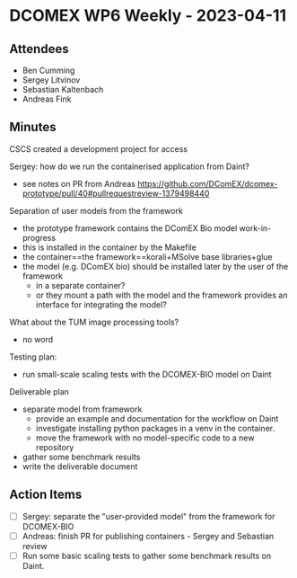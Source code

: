 # DCOMEX WP6 Weekly - 2023-04-11

## Attendees

* Ben Cumming
* Sergey Litvinov
* Sebastian Kaltenbach
* Andreas Fink

## Minutes

CSCS created a development project for access 

Sergey: how do we run the containerised application from Daint?
  * see notes on PR from Andreas https://github.com/DComEX/dcomex-prototype/pull/40#pullrequestreview-1379498440

Separation of user models from the framework
  * the prototype framework contains the DComEX Bio model work-in-progress
  * this is installed in the container by the Makefile
  * the container==the framework==korali+MSolve base libraries+glue
  * the model (e.g. DComEX bio) should be installed later by the user of the framework
    * in a separate container?
    * or they mount a path with the model and the framework provides an interface for integrating the model?

What about the TUM image processing tools?
  * no word

Testing plan:
  * run small-scale scaling tests with the DCOMEX-BIO model on Daint

Deliverable plan
  * separate model from framework
    * provide an example and documentation for the workflow on Daint
    * investigate installing python packages in a venv in the container.
    * move the framework with no model-specific code to a new repository
  * gather some benchmark results
  * write the deliverable document

## Action Items

- [ ] Sergey: separate the "user-provided model" from the framework for DCOMEX-BIO
- [ ] Andreas: finish PR for publishing containers - Sergey and Sebastian review
- [ ] Run some basic scaling tests to gather some benchmark results on Daint.
